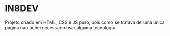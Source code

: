 # IN8DEV

Projeto criado em HTML, CSS e JS puro, pois como se tratava de uma unica pagina nao achei necessario usar alguma tecnologia.
